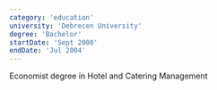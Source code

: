 ```yaml
---
category: 'education'
university: 'Debrecen University'
degree: 'Bachelor'
startDate: 'Sept 2000'
endDate: 'Jul 2004'
---
```


Economist degree in Hotel and Catering Management
